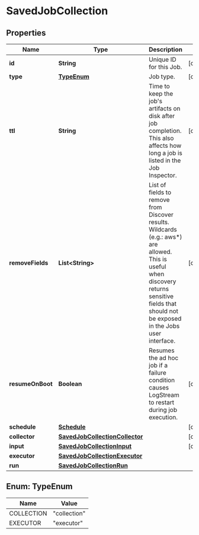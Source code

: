 # SavedJobCollection

## Properties
Name | Type | Description | Notes
------------ | ------------- | ------------- | -------------
**id** | **String** | Unique ID for this Job. |  [optional]
**type** | [**TypeEnum**](#TypeEnum) | Job type. |  [optional]
**ttl** | **String** | Time to keep the job&#x27;s artifacts on disk after job completion. This also affects how long a job is listed in the Job Inspector. |  [optional]
**removeFields** | **List&lt;String&gt;** | List of fields to remove from Discover results. Wildcards (e.g.: aws*) are allowed. This is useful when discovery returns sensitive fields that should not be exposed in the Jobs user interface. |  [optional]
**resumeOnBoot** | **Boolean** | Resumes the ad hoc job if a failure condition causes LogStream to restart during job execution. |  [optional]
**schedule** | [**Schedule**](Schedule.md) |  |  [optional]
**collector** | [**SavedJobCollectionCollector**](SavedJobCollectionCollector.md) |  |  [optional]
**input** | [**SavedJobCollectionInput**](SavedJobCollectionInput.md) |  |  [optional]
**executor** | [**SavedJobCollectionExecutor**](SavedJobCollectionExecutor.md) |  | 
**run** | [**SavedJobCollectionRun**](SavedJobCollectionRun.md) |  | 

<a name="TypeEnum"></a>
## Enum: TypeEnum
Name | Value
---- | -----
COLLECTION | &quot;collection&quot;
EXECUTOR | &quot;executor&quot;
